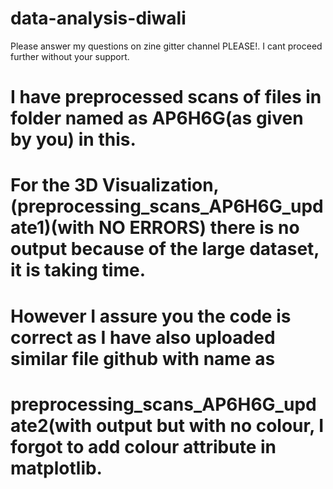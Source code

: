 # data-analysis-diwali 
Please answer my questions on zine gitter channel PLEASE!. I cant proceed further without your support.
# I have preprocessed scans of files in folder named as AP6H6G(as given by you) in this.
# For the 3D Visualization,(preprocessing_scans_AP6H6G_update1)(with NO ERRORS) there is no output because of the large dataset, it is taking time.
# However I assure you the code is correct as I have also uploaded similar file github with name as 
# preprocessing_scans_AP6H6G_update2(with output but with no colour, I forgot to add colour attribute in matplotlib.

